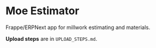 # Moe Estimator

Frappe/ERPNext app for millwork estimating and materials.

**Upload steps** are in `UPLOAD_STEPS.md`.
